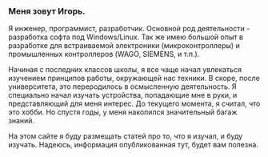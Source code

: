 ### Меня зовут Игорь.
Я инженер, программист, разработчик. Основной род деятельности - разработка софта под Windows/Linux.
Так же имею большой опыт в разработке для встраиваемой электроники (микроконтроллеры) и промышленных контроллеров (WAGO, SIEMENS, и т.п.).

Начиная с последних классов школы, я все чаще начал увлекаться изучением принципов работы, окружающей нас техники. В скоре, после университета, это переродилось в осмысленную деятельность. Я специально начал изучать устройства, попадающие мне в руки, и представляющий для меня интерес. До текущего момента, я считал, что это хобби. Но спустя годы, у меня накопился значительный багаж знаний.

На этом сайте я буду размещать статей про то, что я изучал, и буду изучать. Надеюсь, информация опубликованная тут, будет вам полезна.